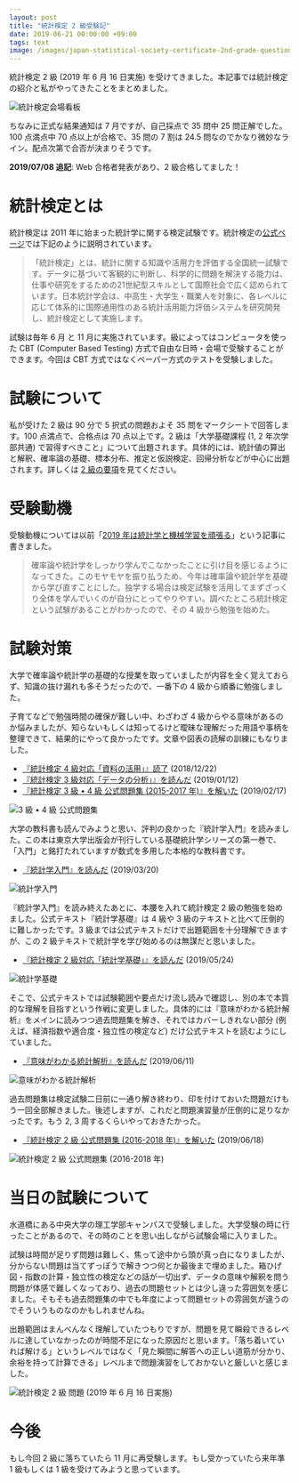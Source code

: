 ```yaml
---
layout: post
title: "統計検定 2 級受験記"
date: 2019-06-21 00:00:00 +09:00
tags: text
image: /images/japan-statistical-society-certificate-2nd-grade-questions.jpg
---
```


統計検定 2 級 (2019 年 6 月 16 日実施) を受けてきました。本記事では統計検定の紹介と私がやってきたことをまとめました。

![統計検定会場看板](/images/japan-statistical-society-certificate-2nd-grade-signboard.jpg)

ちなみに正式な結果通知は 7 月ですが、自己採点で 35 問中 25 問正解でした。100 点満点中 70 点以上が合格で、35 問の 7 割は 24.5 問なのでかなり微妙なライン。配点次第で合否が決まりそうです。

**2019/07/08 追記**: Web 合格者発表があり、2 級合格してました！

# 統計検定とは

統計検定は 2011 年に始まった統計学に関する検定試験です。統計検定の[公式ページ](http://www.toukei-kentei.jp/about/)では下記のように説明されています。

> 「統計検定」とは、統計に関する知識や活用力を評価する全国統一試験です。データに基づいて客観的に判断し、科学的に問題を解決する能力は、仕事や研究をするための21世紀型スキルとして国際社会で広く認められています。日本統計学会は、中高生・大学生・職業人を対象に、各レベルに応じて体系的に国際通用性のある統計活用能力評価システムを研究開発し、統計検定として実施します。

試験は毎年 6 月 と 11 月に実施されています。級によってはコンピュータを使った CBT (Computer Based Testing) 方式で自由な日時・会場で受験することができます。今回は CBT 方式ではなくペーパー方式のテストを受験しました。

# 試験について

私が受けた 2 級は 90 分で 5 択式の問題およそ 35 問をマークシートで回答します。100 点満点で、合格点は 70 点以上です。2 級は「大学基礎課程 (1, 2 年次学部共通) で習得すべきこと」について出題されます。具体的には、統計値の算出と解釈、確率論の基礎、標本分布、推定と仮説検定、回帰分析などが中心に出題されます。詳しくは [2 級の要項](http://www.toukei-kentei.jp/about/grade2/)を見てください。

# 受験動機

受験動機については以前「[2019 年は統計学と機械学習を頑張る](/2019/01/28/learn-data-science-and-machine-learning)」という記事に書きました。

> 確率論や統計学をしっかり学んでこなかったことに引け目を感じるようになってきた。このモヤモヤを振り払うため、今年は確率論や統計学を基礎から学び直すことにした。独学する場合は検定試験を活用してまずざっくり全体を学んでいくのが自分にとってやりやすい。調べたところ統計検定という試験があることがわかったので、その 4 級から勉強を始めた。

# 試験対策

大学で確率論や統計学の基礎的な授業を取っていましたが内容を全く覚えておらず、知識の抜け漏れも多そうだったので、一番下の 4 級から順番に勉強しました。

子育てなどで勉強時間の確保が難しい中、わざわざ 4 級からやる意味があるのか悩みましたが、知らないもしくは知ってるけど曖昧な理解だった用語や事柄を整理できて、結果的にやって良かったです。文章や図表の読解の訓練にもなりました。

- [『統計検定 4 級対応「資料の活用」』読了](/2018/12/22/book-japan-statistical-society-certificate-4th-grade-textbook) (2018/12/22)
- [『統計検定 3 級対応「データの分析」』を読んだ](/2019/01/12/book-japan-statistical-society-certificate-3rd-grade-textbook) (2019/01/12)
- [『統計検定 3 級 • 4 級 公式問題集 (2015-2017 年)』を解いた](/2019/02/17/book-japan-statistical-society-certificate-3rd-and-4th-grade-questions) (2019/02/17)

![3 級 • 4 級 公式問題集](/images/book-japan-statistical-society-certificate-3rd-and-4th-grade-questions.jpg)

大学の教科書も読んでみようと思い、評判の良かった『統計学入門』を読みました。この本は東京大学出版会が刊行している基礎統計学シリーズの第一巻で、「入門」と銘打たれていますが数式を多用した本格的な教科書です。

- [『統計学入門』を読んだ](/2019/03/20/book-introduction-to-statistics) (2019/03/20)

![統計学入門](/images/book-introduction-to-statistics.jpg)

『統計学入門』を読み終えたあとに、本腰を入れて統計検定 2 級の勉強を始めました。公式テキスト『統計学基礎』は 4 級や 3 級のテキストと比べて圧倒的に難しかったです。3 級までは公式テキストだけで出題範囲を十分理解できますが、この 2 級テキストで統計学を学び始めるのは無謀だと思いました。

- [『統計検定 2 級対応「統計学基礎」』を読んだ](/2019/05/24/book-japan-statistical-society-certificate-2nd-grade-textbook) (2019/05/24)

![統計学基礎](/images/book-japan-statistical-society-certificate-2nd-grade-textbook.jpg)

そこで、公式テキストでは試験範囲や要点だけ流し読みで確認し、別の本で本質的な理解を目指すという作戦に変更しました。具体的には『意味がわかる統計解析』をメインに読みつつ過去問題集を解き、それではカバーしきれない部分 (例えば、経済指数や適合度・独立性の検定など) だけ公式テキストを読むようにしていました。

- [『意味がわかる統計解析』を読んだ](/2019/06/11/book-understanding-statistical-analysis) (2019/06/11)

![意味がわかる統計解析](/images/book-understanding-statistical-analysis.jpg)

過去問題集は検定試験二日前に一通り解き終わり、印を付けておいた問題だけもう一回全部解きました。後述しますが、これだと問題演習量が圧倒的に足りなかったです。もう 2, 3 周するくらいやっておきたかった。

- [『統計検定 2 級 公式問題集 (2016-2018 年)』を解いた](/2019/06/18/book-japan-statistical-society-certificate-2nd-grade-questions) (2019/06/18)

![統計検定 2 級 公式問題集 (2016-2018 年)](/images/book-japan-statistical-society-certificate-2nd-grade-questions.jpg)

# 当日の試験について

水道橋にある中央大学の理工学部キャンパスで受験しました。大学受験の時に行ったことがあるので、その時のことを思い出しながら試験会場に入りました。

試験は時間が足りず問題は難しく、焦って途中から頭が真っ白になりましたが、分からない問題は当てずっぽうで解きつつ何とか最後まで埋めました。箱ひげ図・指数の計算・独立性の検定などの話が一切出ず、データの意味や解釈を問う問題が体感で難しくなっており、過去の問題セットとは少し違った雰囲気を感じました。そもそも過去問題集の中でも年度によって問題セットの雰囲気が違うのでそういうものなのかもしれませんね。

出題範囲はまんべんなく理解していたつもりですが、問題を見て瞬殺できるレベルに達していなかったのが時間不足になった原因だと思います。「落ち着いていれば解ける」というレベルではなく「見た瞬間に解答への正しい道筋が分かり、余裕を持って計算できる」レベルまで問題演習をしておかないと厳しいと感じました。

![統計検定 2 級 問題 (2019 年 6 月 16 日実施)](/images/japan-statistical-society-certificate-2nd-grade-questions.jpg)

# 今後

もし今回 2 級に落ちていたら 11 月に再受験します。もし受かっていたら来年準 1 級もしくは 1 級を受けてみようと思っています。